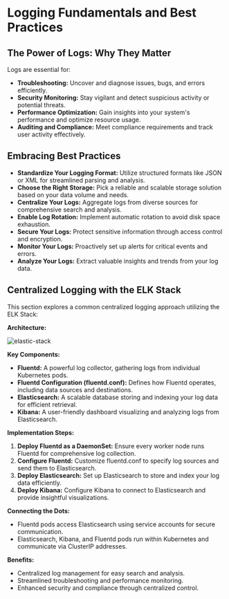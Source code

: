 # Logging Fundamentals and Best Practices

## The Power of Logs: Why They Matter

Logs are essential for:

* **Troubleshooting:** Uncover and diagnose issues, bugs, and errors efficiently.
* **Security Monitoring:** Stay vigilant and detect suspicious activity or potential threats.
* **Performance Optimization:** Gain insights into your system's performance and optimize resource usage.
* **Auditing and Compliance:** Meet compliance requirements and track user activity effectively.

## Embracing Best Practices
* **Standardize Your Logging Format:** Utilize structured formats like JSON or XML for streamlined parsing and analysis.
* **Choose the Right Storage:** Pick a reliable and scalable storage solution based on your data volume and needs.
* **Centralize Your Logs:** Aggregate logs from diverse sources for comprehensive search and analysis.
* **Enable Log Rotation:** Implement automatic rotation to avoid disk space exhaustion.
* **Secure Your Logs:** Protect sensitive information through access control and encryption.
* **Monitor Your Logs:** Proactively set up alerts for critical events and errors.
* **Analyze Your Logs:** Extract valuable insights and trends from your log data.


## Centralized Logging with the ELK Stack

This section explores a common centralized logging approach utilizing the ELK Stack:

**Architecture:**

![elastic-stack](https://darey-io-pbl-projects-images.s3.eu-west-2.amazonaws.com/practices/project62/elastic-stack.png)

**Key Components:**

* **Fluentd:** A powerful log collector, gathering logs from individual Kubernetes pods.
* **Fluentd Configuration (fluentd.conf):** Defines how Fluentd operates, including data sources and destinations.
* **Elasticsearch:** A scalable database storing and indexing your log data for efficient retrieval.
* **Kibana:** A user-friendly dashboard visualizing and analyzing logs from Elasticsearch.

**Implementation Steps:**

1. **Deploy Fluentd as a DaemonSet:** Ensure every worker node runs Fluentd for comprehensive log collection.
2. **Configure Fluentd:** Customize fluentd.conf to specify log sources and send them to Elasticsearch.
3. **Deploy Elasticsearch:** Set up Elasticsearch to store and index your log data efficiently.
4. **Deploy Kibana:** Configure Kibana to connect to Elasticsearch and provide insightful visualizations.

**Connecting the Dots:**

* Fluentd pods access Elasticsearch using service accounts for secure communication.
* Elasticsearch, Kibana, and Fluentd pods run within Kubernetes and communicate via ClusterIP addresses.

**Benefits:**

* Centralized log management for easy search and analysis.
* Streamlined troubleshooting and performance monitoring.
* Enhanced security and compliance through centralized control.